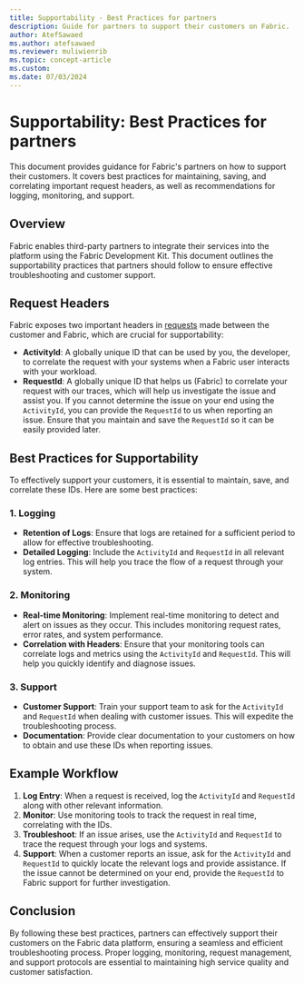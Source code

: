 ```yaml
---
title: Supportability - Best Practices for partners
description: Guide for partners to support their customers on Fabric.
author: AtefSawaed
ms.author: atefsawaed
ms.reviewer: muliwienrib
ms.topic: concept-article
ms.custom:
ms.date: 07/03/2024
---
```


# Supportability: Best Practices for partners

This document provides guidance for Fabric's partners on how to support their customers. It covers best practices for maintaining, saving, and correlating important request headers, as well as recommendations for logging, monitoring, and support.

## Overview

Fabric enables third-party partners to integrate their services into the platform using the Fabric Development Kit. This document outlines the supportability practices that partners should follow to ensure effective troubleshooting and customer support.

## Request Headers

Fabric exposes two important headers in [requests](https://learn.microsoft.com/en-us/rest/api/fabric/workload/workloadapi/item-lifecycle/create-item?tabs=HTTP) made between the customer and Fabric, which are crucial for supportability:

- **ActivityId**: A globally unique ID that can be used by you, the developer, to correlate the request with your systems when a Fabric user interacts with your workload.
- **RequestId**: A globally unique ID that helps us (Fabric) to correlate your request with our traces, which will help us investigate the issue and assist you. If you cannot determine the issue on your end using the `ActivityId`, you can provide the `RequestId` to us when reporting an issue. Ensure that you maintain and save the `RequestId` so it can be easily provided later.

## Best Practices for Supportability

To effectively support your customers, it is essential to maintain, save, and correlate these IDs. Here are some best practices:

### 1. Logging

- **Retention of Logs**: Ensure that logs are retained for a sufficient period to allow for effective troubleshooting.
- **Detailed Logging**: Include the `ActivityId` and `RequestId` in all relevant log entries. This will help you trace the flow of a request through your system.

### 2. Monitoring

- **Real-time Monitoring**: Implement real-time monitoring to detect and alert on issues as they occur. This includes monitoring request rates, error rates, and system performance.
- **Correlation with Headers**: Ensure that your monitoring tools can correlate logs and metrics using the `ActivityId` and `RequestId`. This will help you quickly identify and diagnose issues.

### 3. Support

- **Customer Support**: Train your support team to ask for the `ActivityId` and `RequestId` when dealing with customer issues. This will expedite the troubleshooting process.
- **Documentation**: Provide clear documentation to your customers on how to obtain and use these IDs when reporting issues.

## Example Workflow

1. **Log Entry**: When a request is received, log the `ActivityId` and `RequestId` along with other relevant information.
2. **Monitor**: Use monitoring tools to track the request in real time, correlating with the IDs.
3. **Troubleshoot**: If an issue arises, use the `ActivityId` and `RequestId` to trace the request through your logs and systems.
4. **Support**: When a customer reports an issue, ask for the `ActivityId` and `RequestId` to quickly locate the relevant logs and provide assistance. If the issue cannot be determined on your end, provide the `RequestId` to Fabric support for further investigation.

## Conclusion

By following these best practices, partners can effectively support their customers on the Fabric data platform, ensuring a seamless and efficient troubleshooting process. Proper logging, monitoring, request management, and support protocols are essential to maintaining high service quality and customer satisfaction.